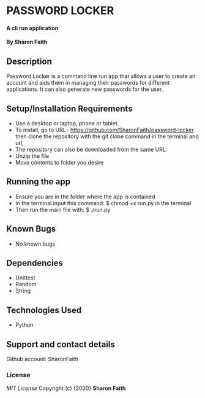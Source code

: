 #   PASSWORD LOCKER
#### A cli run application
#### By **Sharon Faith**
## Description
Password Locker is a command line run app that allows a user to create an account and aids them in managing their passwords for different applications. It can also generate new passwords for the user.


## Setup/Installation Requirements
* Use a desktop or laptop, phone or tablet.
* To install, go to URL : https://github.com/SharonFaith/password-locker then clone the repository with the git clone command  in the terminal and url,
* The repository can also be downloaded from the same URL:
* Unzip the file
* Move contents to folder you desire

## Running the app
*  Ensure you are in the folder where the app is contained
*  In the terminal input this command: $ chmod +x run.py in the terminal
*  Then run the main file with: $ ./run.py

## Known Bugs
- No known bugs

## Dependencies
* Unittest
* Random
* String

## Technologies Used
- Python

## Support and contact details
Github account: SharonFaith
### License
*MIT License*
Copyright (c) {2020} **Sharon Faith**
